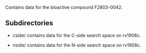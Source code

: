 Contains data for the bioactive compound F2803-0042.

## Subdirectories

- cside/ contains data for the C-side search space on rv1908c.

- nside/ contains data for the N-side search space on rv1908c.

